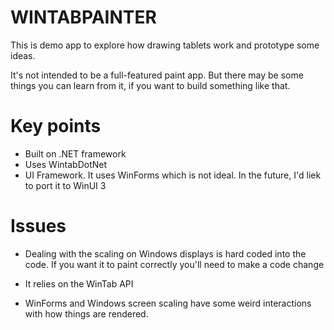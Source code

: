 WINTABPAINTER
==============


This is demo app to explore how drawing tablets work and prototype some ideas.

It's not intended to be a full-featured paint app. But there may be some
things you can learn from it, if you want to build something like that.

Key points
===========

- Built on .NET framework
- Uses WintabDotNet
- UI Framework. It uses WinForms which is not ideal. In the future, I'd liek to port it to WinUI 3
  
Issues 
=======

- Dealing with the scaling on Windows displays is hard coded into the code. If you
want it to paint correctly you'll need to make a code change

- It relies on the WinTab API

- WinForms and Windows screen scaling have some weird interactions with how things are rendered. 
